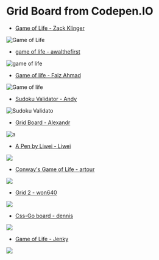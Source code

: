 # Grid Board from Codepen.IO

- [Game of Life - Zack Klinger](https://codepen.io/FaizAhmadF/pen/kkkGGX)

![Game of Life](pic/zackKlinger.png)


- [game of life - awalthefirst](https://codepen.io/awalthefirst/pen/zrmEbW)

![game of life](pic/awalthefirst.png)

- [Game of life - Faiz Ahmad](https://codepen.io/FaizAhmadF/pen/kkkGGX)

![Game of life](pic/Faiz.png)

- [Sudoku Validator - Andy](https://codepen.io/Asturix/pen/NxdmaR)

![Sudoku Validato](pic/Andy.png)


- [Grid Board - Alexandr](https://codepen.io/Allonsy/pen/ZqPpvR)

![a](pic/Alexandr.png)


- [A Pen by Liwei - Liwei](https://codepen.io/cobyoyo/pen/mRmdJO)

![](pic/Liwei.png)


- [Conway's Game of Life - artour](https://codepen.io/wewosheud/pen/JNzZjL)

![](pic/artour.png)



- [Grid 2 - won640](https://codepen.io/Won640/pen/vJZrYL)

![](pic/won640.png)




- [Css-Go board - dennis](https://codepen.io/ichderfisch/pen/LGLLqx)

![](pic/dennis.png)



- [Game of Life - Jenky](https://codepen.io/jenkynolasco11/pen/aBYwBX)

![](pic/jenky.png)




